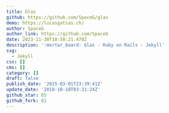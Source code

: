 ```yaml
---
title: Glas
github: https://github.com/SpaceG/glas
demo: https://lucasgatsas.ch/
author: SpaceG
author_link: https://github.com/SpaceG
date: 2023-11-30T10:58:21.478Z
description: ':mortar_board: Glas - Ruby on Rails - Jekyll'
ssg:
  - Jekyll
css: []
cms: []
category: []
draft: false
publish_date: '2015-03-01T23:39:41Z'
update_date: '2018-10-18T03:31:24Z'
github_star: 65
github_fork: 61
---
```

